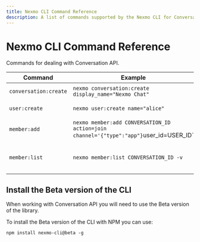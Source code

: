 ```yaml
---
title: Nexmo CLI Command Reference
description: A list of commands supported by the Nexmo CLI for Conversation API
---
```


# Nexmo CLI Command Reference

Commands for dealing with Conversation API.

Command | Example | Description
---- | ---- | ----
`conversation:create` | `nexmo conversation:create display_name="Nexmo Chat"` | Create a new Conversation
`user:create` | `nexmo user:create name="alice"` | Create a new User
`member:add` | `nexmo member:add CONVERSATION_ID action=join channel='{"type":"app"}`user_id=USER_ID` | Adds a User to a Conversation
`member:list` | `nexmo member:list CONVERSATION_ID -v` | Lists Members of a Conversation

## Install the Beta version of the CLI

When working with Conversation API you will need to use the Beta version of the library.

To install the Beta version of the CLI with NPM you can use:

``` shell
npm install nexmo-cli@beta -g
```